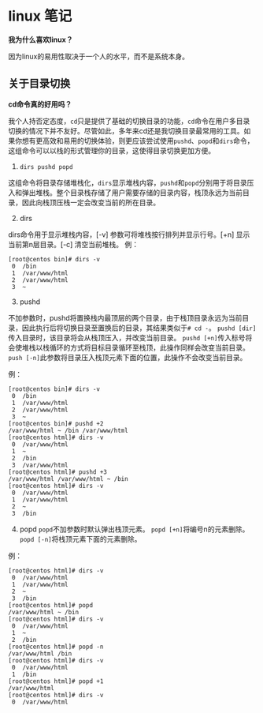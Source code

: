 # linux 笔记


**我为什么喜欢linux？**


因为linux的易用性取决于一个人的水平，而不是系统本身。


## 关于目录切换
**cd命令真的好用吗？**


  我个人持否定态度，`cd`只是提供了基础的切换目录的功能，`cd`命令在用户多目录切换的情况下并不友好。尽管如此，多年来cd还是我切换目录最常用的工具。如果你想有更高效和易用的切换体验，则更应该尝试使用`pushd`、`popd`和`dirs`命令，这组命令可以以栈的形式管理你的目录，这使得目录切换更加方便。


  1. `dirs pushd popd`

  这组命令将目录存储堆栈化，`dirs`显示堆栈内容，`pushd`和`popd`分别用于将目录压入和弹出堆栈。整个目录栈存储了用户需要存储的目录内容，栈顶永远为当前目录，因此向栈顶压栈一定会改变当前的所在目录。

  2. dirs

  dirs命令用于显示堆栈内容，[-v] 参数可将堆栈按行排列并显示行号。[+n] 显示当前第n层目录。[-c] 清空当前堆栈。
  例：
```shell
[root@centos bin]# dirs -v
 0  /bin
 1  /var/www/html
 2  /var/www/html
 3  ~
```

  3. pushd

  不加参数时，pushd将置换栈内最顶层的两个目录，由于栈顶目录永远为当前目录，因此执行后将切换目录至置换后的目录，其结果类似于`# cd -`。
  `pushd [dir]`传入目录时，该目录将会从栈顶压入，并改变当前目录。
  `pushd [+n]`传入标号将会使堆栈以栈循环的方式将目标目录循环至栈顶，此操作同样会改变当前目录。
  `push [-n]`此参数将目录压入栈顶元素下面的位置，此操作不会改变当前目录。

  例：
```shell
[root@centos bin]# dirs -v
 0  /bin
 1  /var/www/html
 2  /var/www/html
 3  ~
[root@centos bin]# pushd +2
/var/www/html ~ /bin /var/www/html
[root@centos html]# dirs -v
 0  /var/www/html
 1  ~
 2  /bin
 3  /var/www/html
[root@centos html]# pushd +3
/var/www/html /var/www/html ~ /bin
[root@centos html]# dirs -v
 0  /var/www/html
 1  /var/www/html
 2  ~
 3  /bin
 ```

  4. popd
`popd`不加参数时默认弹出栈顶元素。
`popd [+n]`将编号n的元素删除。
`popd [-n]`将栈顶元素下面的元素删除。

例：
```shell
[root@centos html]# dirs -v
 0  /var/www/html
 1  /var/www/html
 2  ~
 3  /bin
[root@centos html]# popd
/var/www/html ~ /bin
[root@centos html]# dirs -v
 0  /var/www/html
 1  ~
 2  /bin
[root@centos html]# popd -n
/var/www/html /bin
[root@centos html]# dirs -v
 0  /var/www/html
 1  /bin
[root@centos html]# popd +1
/var/www/html
[root@centos html]# dirs -v
 0  /var/www/html
```
